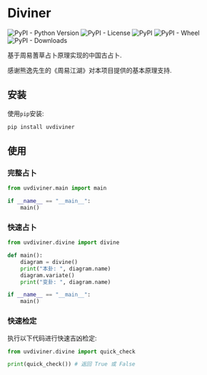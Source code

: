 # Diviner
![PyPI - Python Version](https://img.shields.io/pypi/pyversions/uvdiviner)
![PyPI - License](https://img.shields.io/pypi/l/uvdiviner)
![PyPI](https://img.shields.io/pypi/v/uvdiviner)
![PyPI - Wheel](https://img.shields.io/pypi/wheel/uvdiviner)
![PyPI - Downloads](https://img.shields.io/pypi/dw/uvdiviner)

基于周易蓍草占卜原理实现的中国古占卜.

感谢熊逸先生的《周易江湖》对本项目提供的基本原理支持.

## 安装
使用`pip`安装:
```sh
pip install uvdiviner
```

## 使用
### 完整占卜
```python
from uvdiviner.main import main

if __name__ == "__main__":
    main()
```

### 快速占卜
```python
from uvdiviner.divine import divine

def main():
    diagram = divine()
    print("本卦: ", diagram.name)
    diagram.variate()
    print("变卦: ", diagram.name)

if __name__ == "__main__":
    main()
```

### 快速检定
执行以下代码进行快速吉凶检定:
```python
from uvdiviner.divine import quick_check

print(quick_check()) # 返回 True 或 False
```